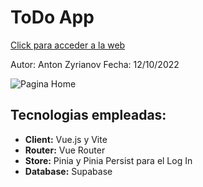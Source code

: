 # [](https://github.com/zantonz/final-project/blob/master/README.md)ToDo App

[Click para acceder a la web](https://azyrianov-dev.vercel.app/)

Autor: Anton Zyrianov
Fecha: 12/10/2022

![Pagina Home](https://i.ibb.co/ct3btVf/Captura-de-pantalla-2022-12-01-a-las-21-30-32.png)


## Tecnologias empleadas:

* __Client:__ Vue.js y Vite
* __Router:__ Vue Router
* __Store:__ Pinia y Pinia Persist para el Log In
* __Database:__ Supabase
